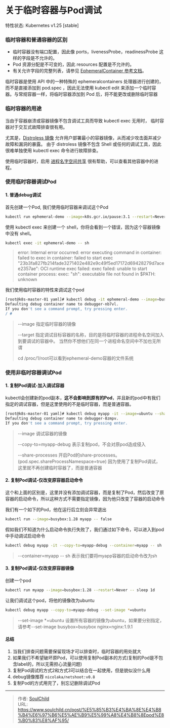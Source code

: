 # 关于临时容器与Pod调试


<!--more-->
特性状态: Kubernetes v1.25 [stable]

### 临时容器和普通容器的区别

- 临时容器没有端口配置，因此像 ports，livenessProbe，readinessProbe 这样的字段是不允许的。
- Pod 资源分配是不可变的，因此 resources 配置是不允许的。
- 有关允许字段的完整列表，请参见 [EphemeralContainer 参考文档](https://kubernetes.io/docs/reference/generated/kubernetes-api/v1.25/#ephemeralcontainer-v1-core)。

临时容器是使用 API 中的一种特殊的 ephemeralcontainers 处理器进行创建的， 而不是直接添加到 pod.spec ，因此无法使用 kubectl edit 来添加一个临时容器。与常规容器一样，将临时容器添加到 Pod 后，将不能更改或删除临时容器

### 临时容器的用途

当由于容器崩溃或容器镜像不包含调试工具而导致 kubectl exec 无用时， 临时容器对于交互式故障排查很有用。

尤其是，[Distroless 镜像](https://github.com/GoogleContainerTools/distroless) 允许用户部署最小的容器镜像，从而减少攻击面并减少故障和漏洞的暴露。 由于 distroless 镜像不包含 Shell 或任何的调试工具，因此很难单独使用 kubectl exec 命令进行故障排查。

使用临时容器时，启用 [进程名字空间共享](https://kubernetes.io/zh-cn/docs/tasks/configure-pod-container/share-process-namespace/) 很有帮助，可以查看其他容器中的进程。

### 使用临时容器调试Pod

#### 1. 普通debug调试

首先创建一个Pod, 我们使用临时容器来调试这个Pod

```bash
kubectl run ephemeral-demo --image=k8s.gcr.io/pause:3.1 --restart=Never
```

使用 kubectl exec 来创建一个 shell，你将会看到一个错误，因为这个容器镜像中没有 shell。

```bash
kubectl exec -it ephemeral-demo -- sh
```

> error: Internal error occurred: error executing command in container: failed to exec in container: failed to start exec "23b3fa827fb214fade3271402e482e9c49f5ed17172d69428279d7acee2357ae": OCI runtime exec failed: exec failed: unable to start container process: exec: "sh": executable file not found in $PATH: unknown

我们使用临时容器的特性来调试这个pod

```bash
[root@k8s-master-01 yaml]# kubectl debug -it ephemeral-demo --image=busybox:1.28 --target=ephemeral-demo
Defaulting debug container name to debugger-nb7vl.
If you don't see a command prompt, try pressing enter.
/ # 
```

> --image 指定临时容器的镜像
> 
> --target 指定调试目标容器的名称，目的是将临时容器的进程命名空间加入到要调试的容器中。 当然你不想他们在同一个进程命名空间中不加也无所谓
> 
> cd /proc/1/root可以看到ephemeral-demo容器的文件系统

### 使用非临时容器调试Pod

#### 1. 复制Pod调试-加入调试容器

kubectl会创建新的pod副本，**这不会影响到原有的Pod**，并且新的pod中有我们指定的调试容器，但是这里使用的不是临时容器，而是普通容器。

```bash
[root@k8s-master-01 yaml]# kubectl debug myapp -it --image=ubuntu --share-processes --copy-to=myapp-debug
Defaulting debug container name to debugger-8zmpv.
If you don't see a command prompt, try pressing enter.
```

> --image 调试容器的镜像
> 
> --copy-to=myapp-debug 表示复制pod，不会对原pod造成侵入
> 
> --share-processes 开启Pod的share-processes。 (pod.spec.shareProcessNamespace=true) 因为使用了复制Pod调试，这里就不再创建临时容器了，而是普通容器

#### 2. 复制Pod调试-仅改变原容器启动命令

这个和上面的区别是，这里并没有添加调试容器，而是复制了Pod，然后改变了原容器的启动命令，所以这种方式不需要指定镜像，因为他只改变了容器的启动命令

我们有一个如下的Pod，他在运行后立刻会异常退出

```bash
kubectl run --image=busybox:1.28 myapp -- false
```

假如我们不知道为什么启动命令执行失败了，我们通过如下命令，可以进入到pod中手动调试启动命令

```bash
kubectl debug myapp -it --copy-to=myapp-debug --container=myapp -- sh
```

> --container=myapp -- sh  表示我们要将myapp容器的启动命令改为sh

#### 3. 复制Pod调试-仅改变原容器镜像

创建一个pod

```bash
kubectl run myapp --image=busybox:1.28 --restart=Never -- sleep 1d
```

让我们调试这个pod，将他的镜像改为ubuntu

```bash
kubectl debug myapp --copy-to=myapp-debug --set-image *=ubuntu
```

> --set-image *=ubuntu 设置所有容器的镜像为ubuntu，如果要分别指定，请参考--set-image busybox=busybox nginx=nginx:1.9.1

#### 总结

1. 当我们排查问题需要保留现场才可以排查时，临时容器的用处就大
2. 如果我们不希望破坏原Pod，可以使用复制Pod副本的方式(复制的Pod是不包含label的，所以无需担心流量问题)
3. 复制Pod调试的方式2和方式3可以结合在一起使用，但是貌似没什么用
4. debug镜像推荐 `nicolaka/netshoot:v0.8`
5. 复制Pod的方式用完了，别忘记删除调试Pod


---

> 作者: [SoulChild](https://www.soulchild.cn)  
> URL: https://www.soulchild.cn/post/%E5%85%B3%E4%BA%8E%E4%B8%B4%E6%97%B6%E5%AE%B9%E5%99%A8%E4%B8%8Epod%E8%B0%83%E8%AF%95/  

